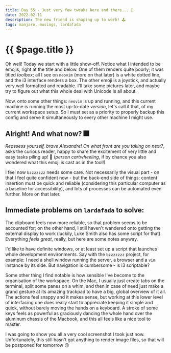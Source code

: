 ```yaml
---
title: Day 55 - Just very few tweaks here and there... 🧰
date: 2022-02-11
description: The new friend is shaping up to work! 🕹️
tags: manjaro, musings, lardafada
---
```


# {{ $page.title }}

Oh well! Today we start with a little show-off. Notice what I intended to be emojis, right at the title and below. One of them renders quite poorly; it was titled *toolbox*; all I see on `neovim` (more on that later) is a white dotted line, and the i3 interface renders a box. The other emoji is a joystick, and actually very well formatted and readable. I'll take some pictures later, and maybe try to figure out what this whole deal with Unicode is all about. 

Now, onto some other things: `neovim` is up and running, and this current machine is running the most up-to-date *version*, let's call it that, of my current workspace setup. So I must set as a priority to properly backup this config and serve it simultaneously to every other machine I might use. 

## Alright! And what now? 🎆 

*Reassess yourself, brave Alexandre! On what front are you taking on next?*, asks the curious reader, happy to share the excitement of very little and easy tasks piling up! 🤸 (*person cartwheeling*, if by chance you also wondered what this emoji is cast as in the tool!)

I feel now `bzzzzzzz` needs some care. Not necessarily the visual part - on that I feel quite confident now - but the back-end side of things: content insertion must be quick and reliable (considering this particular computer as a baseline for accessibility), and lots of processes can be automated even further. More on that later.

## Immediate problems on `lardafada` to solve:

The clipboard feels now more reliable, so that problem seems to be accounted for; on the other hand, I still haven't wandered onto getting the external display to work (luckily, Luke Smith also has some script for that). Everything *feels great*, really, but here are some notes anyway.

I'd like to have definite windows, or at least set up a script that launches whole development environments. Say with the `bzzzzzzz` project, for example: I need a shell window running the server, a browser and a `vim` instance by its side. But navigation is cumbersome - is i3 scriptable?

Some other thing I find notable is how sensible I've become to the organisation of the workspace. On the Mac, I usually just create tabs on the terminal, split some panes on a whim, and then in case of need just make a grand gesture at its amazing trackpad to have a big, global overview of it all. The actions feel snappy and it makes sense, but working at this lower level of interfacing one does really start to appreciate keeping it simple and quick, without barely moving the hands on a keyboard. A stroke of some keys feels as powerful as graciously dancing the whole hand over the aluminum chassis of the Macbook, and this all feels like a nice tool to master.

I was going to show you all a very cool screenshot I took just now. Unfortunately, this still hasn't got anything to render image files, so that will be postponed for tomorrow 🙃

<FetchComments :title=$frontmatter.title />
<PostComments :title=$frontmatter.title />
